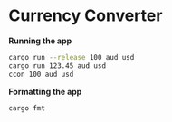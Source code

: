 # Currency Converter

**Running the app**
```bash
cargo run --release 100 aud usd
cargo run 123.45 aud usd
ccon 100 aud usd
```

**Formatting the app**
```bash
cargo fmt
```
